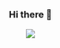<div id="main" align="center">
  
### Hi there 👋

  <div id="header" align="center">
    <img src="https://media.giphy.com/media/i4MAH84pqe2m2aVojc/giphy.gif" />
  </div>
  
</div>

<!--
**clasSICK85/clasSICK85** is a ✨ _special_ ✨ repository because its `README.md` (this file) appears on your GitHub profile.

Here are some ideas to get you started:

- 🔭 I’m currently working on ...
- 🌱 I’m currently learning ...
- 👯 I’m looking to collaborate on ...
- 🤔 I’m looking for help with ...
- 💬 Ask me about ...
- 📫 How to reach me: ...
- 😄 Pronouns: ...
- ⚡ Fun fact: ...
-->
